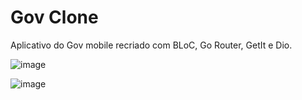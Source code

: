# Gov Clone

Aplicativo do Gov mobile recriado com BLoC, Go Router, GetIt e Dio. 

![image](https://github.com/user-attachments/assets/0c516efa-e12a-46a3-9b86-ea82fb866c21)

![image](https://github.com/user-attachments/assets/f4e80653-6b7b-449d-8289-beaee1f9914b)
